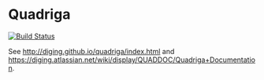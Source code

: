 # Quadriga

[![Build Status](http://diging-dev.asu.edu:8091/buildStatus/icon?job=Quadriga_run_tests_on_push)](http://diging-dev.asu.edu:8091/job/Quadriga_run_tests_on_push/)

See http://diging.github.io/quadriga/index.html and https://diging.atlassian.net/wiki/display/QUADDOC/Quadriga+Documentation.
